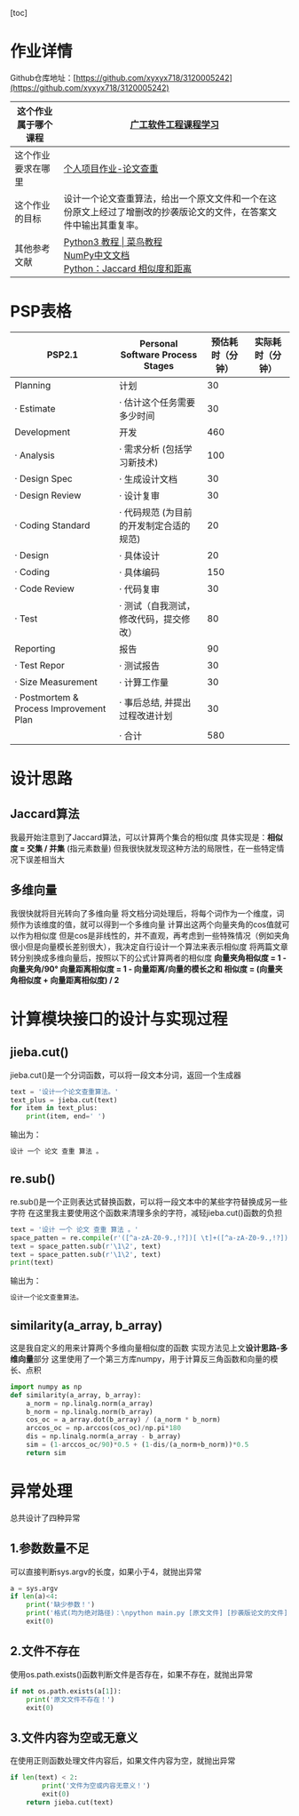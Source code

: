 [toc]

# 作业详情

Github仓库地址：[https://github.com/xyxyx718/3120005242](https://github.com/xyxyx718/3120005242)

| 这个作业属于哪个课程 | [广工软件工程课程学习](https://bbs.csdn.net/forums/gdut-ryuezh) |
| -------------------- | -------------------------------------------------------------- |
| 这个作业要求在哪里   | [个人项目作业-论文查重](https://bbs.csdn.net/topics/608092799) |
| 这个作业的目标       | 设计一个论文查重算法，给出一个原文文件和一个在这份原文上经过了增删改的抄袭版论文的文件，在答案文件中输出其重复率。 |
| 其他参考文献         | [Python3 教程 \| 菜鸟教程](https://www.runoob.com/python3/python3-tutorial.html) <br> [NumPy中文文档](http://numpy123.com) <br> [Python：Jaccard 相似度和距离](https://www.lianxh.cn/news/47fc90b1c540e.html) |

# PSP表格

| PSP2.1                                  | Personal Software Process Stages        | 预估耗时（分钟） | 实际耗时（分钟） |
| --------------------------------------- | --------------------------------------- | ---------------- | ---------------- |
| Planning                                | 计划                                    |30                 |                  |
| · Estimate                              | · 估计这个任务需要多少时间                | 30                |                  |
| Development                             | 开发                                    |460                 |                  |
| · Analysis                              | · 需求分析 (包括学习新技术)              | 100              |                  |
| · Design Spec                           | · 生成设计文档                          | 30                 |                  |
| · Design Review                         | · 设计复审                              | 30                 |                  |
| · Coding Standard                       | · 代码规范 (为目前的开发制定合适的规范)   | 20               |                  |
| · Design                                | · 具体设计                              | 20               |                  |
| · Coding                                | · 具体编码                              | 150              |                  |
| · Code Review                           | · 代码复审                              | 30                 |                  |
| · Test                                  | · 测试（自我测试，修改代码，提交修改）    | 80              |                  |
| Reporting                               | 报告                                    |90                 |                  |
| · Test Repor                            | · 测试报告                              | 30               |                  |
| · Size Measurement                      | · 计算工作量                            | 30               |                  |
| · Postmortem & Process Improvement Plan | · 事后总结, 并提出过程改进计划            | 30                 |                  |
|                                         | · 合计                                  | 580                 |                  |

# 设计思路

## Jaccard算法

我最开始注意到了Jaccard算法，可以计算两个集合的相似度
具体实现是：**相似度 = 交集 / 并集** (指元素数量)
但我很快就发现这种方法的局限性，在一些特定情况下误差相当大

## 多维向量

我很快就将目光转向了多维向量
将文档分词处理后，将每个词作为一个维度，词频作为该维度的值，就可以得到一个多维向量
计算出这两个向量夹角的cos值就可以作为相似度
但是cos是非线性的，并不直观，再考虑到一些特殊情况（例如夹角很小但是向量模长差别很大），我决定自行设计一个算法来表示相似度
将两篇文章转分别换成多维向量后，按照以下的公式计算两者的相似度
**向量夹角相似度 = 1 - 向量夹角/90°
向量距离相似度 = 1 - 向量距离/向量的模长之和
相似度 = (向量夹角相似度 + 向量距离相似度) / 2**

# 计算模块接口的设计与实现过程

## jieba.cut()

jieba.cut()是一个分词函数，可以将一段文本分词，返回一个生成器

```python
text = '设计一个论文查重算法。'
text_plus = jieba.cut(text)
for item in text_plus:
    print(item, end=' ')
```

输出为：

```python
设计 一个 论文 查重 算法 。
```

## re.sub()

re.sub()是一个正则表达式替换函数，可以将一段文本中的某些字符替换成另一些字符
在这里我主要使用这个函数来清理多余的字符，减轻jieba.cut()函数的负担

```python
text = '设计 一个 论文 查重 算法 。'
space_patten = re.compile(r'([^a-zA-Z0-9.,!?])[ \t]+([^a-zA-Z0-9.,!?])')
text = space_patten.sub(r'\1\2', text)
text = space_patten.sub(r'\1\2', text)
print(text)
```

输出为：

```python
设计一个论文查重算法。
```

## similarity(a_array, b_array)

这是我自定义的用来计算两个多维向量相似度的函数
实现方法见上文**设计思路-多维向量**部分
这里使用了一个第三方库numpy，用于计算反三角函数和向量的模长、点积

```python
import numpy as np
def similarity(a_array, b_array):
    a_norm = np.linalg.norm(a_array)
    b_norm = np.linalg.norm(b_array)
    cos_oc = a_array.dot(b_array) / (a_norm * b_norm)
    arccos_oc = np.arccos(cos_oc)/np.pi*180
    dis = np.linalg.norm(a_array - b_array)
    sim = (1-arccos_oc/90)*0.5 + (1-dis/(a_norm+b_norm))*0.5
    return sim
```

# 异常处理

总共设计了四种异常

## 1.参数数量不足

可以直接判断sys.argv的长度，如果小于4，就抛出异常

```python
a = sys.argv
if len(a)<4:
    print('缺少参数！')
    print('格式(均为绝对路径)：\npython main.py [原文文件] [抄袭版论文的文件] [答案文件]')
    exit(0)
```

## 2.文件不存在

使用os.path.exists()函数判断文件是否存在，如果不存在，就抛出异常

```python
if not os.path.exists(a[1]):
    print('原文文件不存在！')
    exit(0)
```

## 3.文件内容为空或无意义

在使用正则函数处理文件内容后，如果文件内容为空，就抛出异常

```python
if len(text) < 2:
        print('文件为空或内容无意义！')
        exit(0)
    return jieba.cut(text)
```